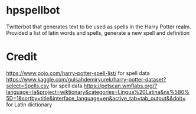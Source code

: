 # hpspellbot
Twitterbot that generates text to be used as spells in the Harry Potter realm.
Provided a list of latin words and spells, generate a new spell and definition


# Credit
https://www.pojo.com/harry-potter-spell-list/ for spell data
https://www.kaggle.com/gulsahdemiryurek/harry-potter-dataset?select=Spells.csv for spell data
https://petscan.wmflabs.org/?language=la&project=wiktionary&categories=Lingua%20Latina&ns%5B0%5D=1&sortby=title&interface_language=en&active_tab=tab_output&&doit= for Latin dictionary
